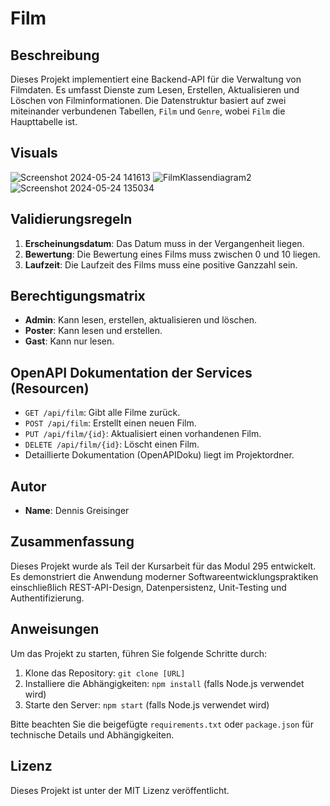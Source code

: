 # Film

## Beschreibung
Dieses Projekt implementiert eine Backend-API für die Verwaltung von Filmdaten. Es umfasst Dienste zum Lesen, Erstellen, Aktualisieren und Löschen von Filminformationen. Die Datenstruktur basiert auf zwei miteinander verbundenen Tabellen, `Film` und `Genre`, wobei `Film` die Haupttabelle ist.

## Visuals
![Screenshot 2024-05-24 141613](https://github.com/greisingerd-bzz/Film/assets/114403483/006a2a40-bc27-4521-9ec2-5fcbe93412b8)
![FilmKlassendiagram2](https://github.com/greisingerd-bzz/Film/assets/114403483/97b2a297-afe4-4c8e-8dfb-2454689479af)
![Screenshot 2024-05-24 135034](https://github.com/greisingerd-bzz/Film/assets/114403483/96568101-156f-4111-ad5b-993a20190d8b)


## Validierungsregeln
1. **Erscheinungsdatum**: Das Datum muss in der Vergangenheit liegen.
2. **Bewertung**: Die Bewertung eines Films muss zwischen 0 und 10 liegen.
3. **Laufzeit**: Die Laufzeit des Films muss eine positive Ganzzahl sein.

## Berechtigungsmatrix
- **Admin**: Kann lesen, erstellen, aktualisieren und löschen.
- **Poster**: Kann lesen und erstellen.
- **Gast**: Kann nur lesen.

## OpenAPI Dokumentation der Services (Resourcen)
- `GET /api/film`: Gibt alle Filme zurück.
- `POST /api/film`: Erstellt einen neuen Film.
- `PUT /api/film/{id}`: Aktualisiert einen vorhandenen Film.
- `DELETE /api/film/{id}`: Löscht einen Film.
- Detaillierte Dokumentation (OpenAPIDoku) liegt im Projektordner.

## Autor
- **Name**: Dennis Greisinger

## Zusammenfassung
Dieses Projekt wurde als Teil der Kursarbeit für das Modul 295 entwickelt. Es demonstriert die Anwendung moderner Softwareentwicklungspraktiken einschließlich REST-API-Design, Datenpersistenz, Unit-Testing und Authentifizierung.

## Anweisungen
Um das Projekt zu starten, führen Sie folgende Schritte durch:
1. Klone das Repository: `git clone [URL]`
2. Installiere die Abhängigkeiten: `npm install` (falls Node.js verwendet wird)
3. Starte den Server: `npm start` (falls Node.js verwendet wird)

Bitte beachten Sie die beigefügte `requirements.txt` oder `package.json` für technische Details und Abhängigkeiten.

## Lizenz
Dieses Projekt ist unter der MIT Lizenz veröffentlicht.
